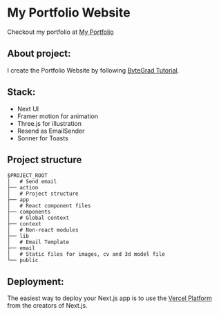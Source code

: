 # My Portfolio Website

Checkout my portfolio at [My Portfolio](https://hung-luu-portfolio.vercel.app)

## About project:

I create the Portfolio Website by following [ByteGrad Tutorial](https://github.com/ByteGrad/portfolio-website).

## Stack:

- Next UI
- Framer motion for animation
- Three.js for illustration
- Resend as EmailSender
- Sonner for Toasts

## Project structure

```
$PROJECT_ROOT
│   # Send email
├── action
│   # Project structure
├── app
│   # React component files
├── components
│   # Global context
├── context
│   # Non-react modules
├── lib
│   # Email Template
├── email
│   # Static files for images, cv and 3d model file
└── public
```

## Deployment:

The easiest way to deploy your Next.js app is to use the [Vercel Platform](https://vercel.com/new?utm_medium=default-template&filter=next.js&utm_source=create-next-app&utm_campaign=create-next-app-readme) from the creators of Next.js.
